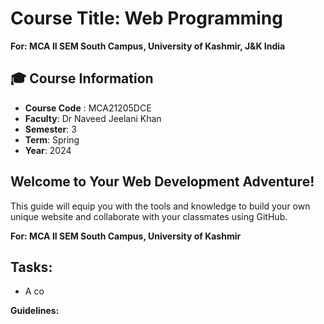 # Course Title: Web Programming
**For: MCA II SEM South Campus, University of Kashmir, J&K India**

## **🎓 Course Information**

- **Course Code** : MCA21205DCE
- **Faculty**: Dr Naveed Jeelani Khan
- **Semester**: 3
- **Term**: Spring
- **Year**: 2024


## Welcome to Your Web Development Adventure!

This guide will equip you with the tools and knowledge to build your own unique website and collaborate with your classmates using GitHub.  

**For: MCA II SEM South Campus, University of Kashmir**

## Tasks:

* A co
  
**Guidelines:**


